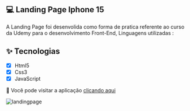 ## 💻 Landing Page Iphone 15

A Landing Page foi desenvolida como forma de pratica referente ao curso da Udemy para o desenvolvimento Front-End, Linguagens utilizadas : 

## ✨ Tecnologias

- [x] Html5
- [x] Css3
- [x] JavaScript

📌 Você pode visitar a aplicação [clicando aqui](https://gaabrielvictor.github.io/landing-page/)

![landingpage](https://github.com/gaabrielvictor/landing-page/assets/116320384/956221d2-3aaa-4346-85ea-b8b812df70ff)
